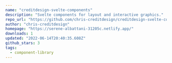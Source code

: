 ```yaml
---
name: "creditdesign-svelte-components"
description: "Svelte components for layout and interactive graphics."
repo_url: "https://github.com/chris-creditdesign/creditdesign-svelte-components"
author: "chris-creditdesign"
homepage: "https://serene-albattani-31205c.netlify.app/"
downloads: 1
updated: "2022-06-14T20:40:35.608Z"
github_stars: 3
tags: 
  - component-library
---
```


